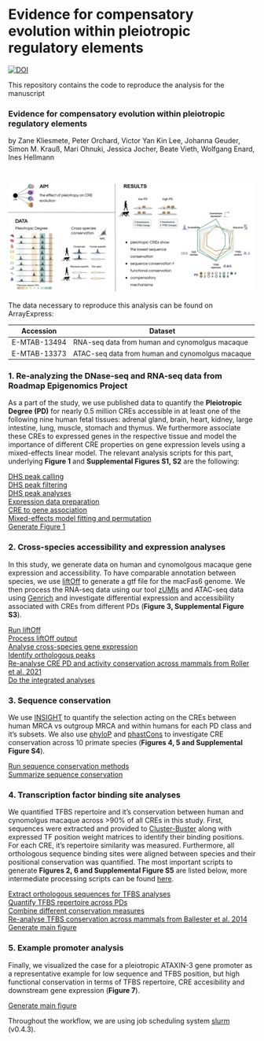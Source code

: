 
<!-- README.md is generated from README.Rmd. Please edit that file -->

# Evidence for compensatory evolution within pleiotropic regulatory elements

[![DOI](https://zenodo.org/badge/DOI/10.5281/zenodo.10471368.svg)](https://doi.org/10.5281/zenodo.10471368)

This repository contains the code to reproduce the analysis for the
manuscript

### **Evidence for compensatory evolution within pleiotropic regulatory elements**

by Zane Kliesmete, Peter Orchard, Victor Yan Kin Lee, Johanna Geuder,
Simon M. Krauß, Mari Ohnuki, Jessica Jocher, Beate Vieth, Wolfgang
Enard, Ines Hellmann

# <img src="pleio.svg" align="center" width="1000" />

The data necessary to reproduce this analysis can be found on
ArrayExpress:

| Accession    | Dataset                                         |
|--------------|-------------------------------------------------|
| E-MTAB-13494 | RNA-seq data from human and cynomolgus macaque  |
| E-MTAB-13373 | ATAC-seq data from human and cynomolgus macaque |

### 1. Re-analyzing the DNase-seq and RNA-seq data from Roadmap Epigenomics Project

As a part of the study, we use published data to quantify the
**Pleiotropic Degree (PD)** for nearly 0.5 million CREs accessible in at
least one of the following nine human fetal tissues: adrenal gland,
brain, heart, kidney, large intestine, lung, muscle, stomach and thymus.
We furthermore associate these CREs to expressed genes in the respective
tissue and model the importance of different CRE properties on gene
expression levels using a mixed-effects linear model. The relevant
analysis scripts for this part, underlying **Figure 1** and
**Supplemental Figures S1, S2** are the following:  

[DHS peak calling](scripts/1.0_DHS_peakcalling)  
[DHS peak filtering](scripts/1.0_JAMM_DA.R)  
[DHS peak analyses](scripts/1.1_basics.Rmd)  
[Expression data preparation](scripts/1.2_tissueExpression.Rmd)  
[CRE to gene association](scripts/1.3_reg2gene.Rmd)  
[Mixed-effects model fitting and
permutation](scripts/1.4_run_model_permutations_expression_pleiotropy.R)  
[Generate Figure 1](scripts/1.5_figure1.R)  

### 2. Cross-species accessibility and expression analyses

In this study, we generate data on human and cynomolgous macaque gene
expression and accessibility. To have comparable annotation between
species, we use
[liftOff](https://doi.org/10.1093/bioinformatics/btaa1016) to generate a
gtf file for the macFas6 genome. We then process the RNA-seq data using
our tool [zUMIs](https://github.com/sdparekh/zUMIs/) and ATAC-seq data
using [Genrich](https://github.com/jsh58/Genrich) and investigate
differential expression and accessibility associated with CREs from
different PDs (**Figure 3, Supplemental Figure S3**).

[Run liftOff](scripts/2.0_run_liftoff_mf6.sh)  
[Process liftOff output](scripts/2.0_final_filter_liftoffgtf.R)  
[Analyse cross-species gene expression](scripts/2.1_DE_analysis.R)  
[Identify orthologous peaks](scripts/2.3_OL_filtering_DA.R)  
[Re-analyse CRE PD and activity conservation across mammals from Roller
et al. 2021](scripts/2.4.0_analyse_roller2021.R)  
[Do the integrated analyses](scripts/2.4.1_Species_openness.Rmd)  

### 3. Sequence conservation

We use [INSIGHT](https://compgen.cshl.edu/INSIGHT/) to quantify the
selection acting on the CREs between human MRCA vs outgroup MRCA and
within humans for each PD class and it’s subsets. We also use
[phyloP](http://hgdownload.cse.ucsc.edu/goldenpath/hg19/phyloP46way/)
and
[phastCons](http://hgdownload.cse.ucsc.edu/goldenpath/hg19/phastCons46way/)
to investigate CRE conservation across 10 primate species (**Figures 4,
5 and Supplemental Figure S4**).

[Run sequence conservation methods](scripts/3.1_run_INSIGHT.Rmd)  
[Summarize sequence conservation](scripts/3.2_plot_INSIGHT.Rmd)  

### 4. Transcription factor binding site analyses

We quantified TFBS repertoire and it’s conservation between human and
cynomolgus macaque across \>90% of all CREs in this study. First,
sequences were extracted and provided to
[Cluster-Buster](https://github.com/weng-lab/cluster-buster) along with
expressed TF position weight matrices to identify their binding
positions. For each CRE, it’s repertoire similarity was measured.
Furthermore, all orthologous sequence binding sites were aligned between
species and their positional conservation was quantified. The most
important scripts to generate **Figures 2, 6 and Supplemental Figure
S5** are listed below, more intermediate processing scripts can be found
[here](ATACseq/scripts).

[Extract orthologous sequences for TFBS
analyses](scripts/2.2_RLO_prepCbust.R)  
[Quantify TFBS repertoire across PDs](scripts/4.1_TFBS_diversity.Rmd)  
[Combine different conservation measures](scripts/4.2_combineAll.R)  
[Re-analyse TFBS conservation across mammals from Ballester et
al. 2014](scripts/4.3.0_analyse_ballester.R)  
[Generate main figure](scripts/4.3.1_TFBS_repertoire.Rmd)  

### 5. Example promoter analysis

Finally, we visualized the case for a pleiotropic ATAXIN-3 gene promoter
as a representative example for low sequence and TFBS position, but high
functional conservation in terms of TFBS repertoire, CRE accesibility
and downstream gene expression (**Figure 7**).

[Generate main figure](scripts/5.1_figureExample.R)  

Throughout the workflow, we are using job scheduling system
[slurm](https://github.com/mattthias/slurm) (v0.4.3).
